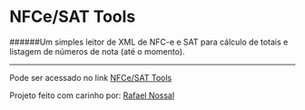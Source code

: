 # NFCe/SAT Tools

######Um simples leitor de XML de NFC-e e SAT para cálculo de totais e listagem de números de nota (até o momento).

---

Pode ser acessado no link [NFCe/SAT Tools]

Projeto feito com carinho por: [Rafael Nossal]

[Rafael Nossal]:http://about.me/rnossal
[NFCe/SAT Tools]: http://rnossal.github.io/NFCe-SAT-Tools/
